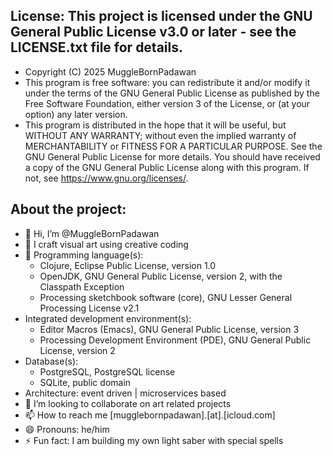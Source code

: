 ## License: This project is licensed under the GNU General Public License v3.0 or later - see the LICENSE.txt file for details.
- Copyright (C) 2025 MuggleBornPadawan
- This program is free software: you can redistribute it and/or modify it under the terms of the GNU General Public License as published by the Free Software Foundation, either version 3 of the License, or (at your option) any later version.
- This program is distributed in the hope that it will be useful, but WITHOUT ANY WARRANTY; without even the implied warranty of MERCHANTABILITY or FITNESS FOR A PARTICULAR PURPOSE. See the GNU General Public License for more details. You should have received a copy of the GNU General Public License along with this program. If not, see <https://www.gnu.org/licenses/>.

## About the project:
- 👋 Hi, I’m @MuggleBornPadawan
- 👀 I craft visual art using creative coding
- 🌱 Programming language(s):
  - Clojure, Eclipse Public License, version 1.0
  - OpenJDK, GNU General Public License, version 2, with the Classpath Exception 
  - Processing sketchbook software (core), GNU Lesser General Processing License v2.1
- Integrated development environment(s):
  - Editor Macros (Emacs), GNU General Public License, version 3
  - Processing Development Environment (PDE), GNU General Public License, version 2 
- Database(s):
  - PostgreSQL, PostgreSQL license 
  - SQLite, public domain
- Architecture: event driven | microservices based
- 💞️ I’m looking to collaborate on art related projects
- 📫 How to reach me [mugglebornpadawan].[at].[icloud.com]
- 😄 Pronouns: he/him
- ⚡ Fun fact: I am building my own light saber with special spells

<eof> 